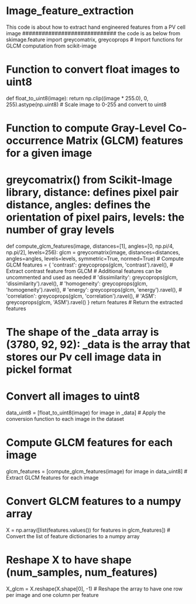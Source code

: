 # Image_feature_extraction
This code is about how to extract hand engineered features from a PV cell image
############################# the code is as below
from skimage.feature import greycomatrix, greycoprops  # Import functions for GLCM computation from scikit-image
# Function to convert float images to uint8
def float_to_uint8(image):
    return np.clip((image * 255.0), 0, 255).astype(np.uint8)  # Scale image to 0-255 and convert to uint8

# Function to compute Gray-Level Co-occurrence Matrix (GLCM) features for a given image
# greycomatrix() from Scikit-Image library, distance: defines pixel pair distance, angles: defines the orientation of pixel pairs, levels: the number of gray levels
def compute_glcm_features(image, distances=[1], angles=[0, np.pi/4, np.pi/2], levels=256):
    glcm = greycomatrix(image, distances=distances, angles=angles, levels=levels, symmetric=True, normed=True)  # Compute GLCM
    features = {
        'contrast': greycoprops(glcm, 'contrast').ravel(),  # Extract contrast feature from GLCM
        # Additional features can be uncommented and used as needed
        # 'dissimilarity': greycoprops(glcm, 'dissimilarity').ravel(),
        # 'homogeneity': greycoprops(glcm, 'homogeneity').ravel(),
        # 'energy': greycoprops(glcm, 'energy').ravel(),
        # 'correlation': greycoprops(glcm, 'correlation').ravel(),
        # 'ASM': greycoprops(glcm, 'ASM').ravel()
    }
    return features  # Return the extracted features

# The shape of the _data array is (3780, 92, 92): _data is the array that stores our Pv cell image data in pickel format

# Convert all images to uint8
data_uint8 = [float_to_uint8(image) for image in _data]  # Apply the conversion function to each image in the dataset

# Compute GLCM features for each image
glcm_features = [compute_glcm_features(image) for image in data_uint8]  # Extract GLCM features for each image

# Convert GLCM features to a numpy array
X = np.array([list(features.values()) for features in glcm_features])  # Convert the list of feature dictionaries to a numpy array

# Reshape X to have shape (num_samples, num_features)
X_glcm = X.reshape(X.shape[0], -1)  # Reshape the array to have one row per image and one column per feature
